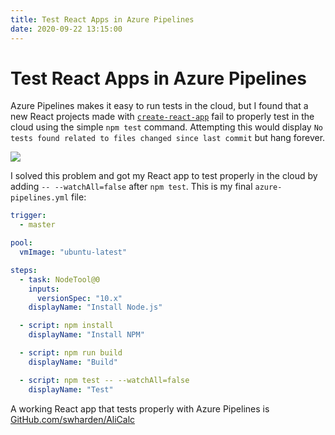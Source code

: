 ```yaml
---
title: Test React Apps in Azure Pipelines
date: 2020-09-22 13:15:00
---
```


# Test React Apps in Azure Pipelines

Azure Pipelines makes it easy to run tests in the cloud, but I found that a new React projects made with [`create-react-app`](https://reactjs.org/docs/create-a-new-react-app.html) fail to properly test in the cloud using the simple `npm test` command. Attempting this would display `No tests found related to files changed since last commit` but hang forever.

<div class="text-center img-border">

[![](npm-test-azure-pipelines_thumb.jpg)](npm-test-azure-pipelines.jpg)

</div>

I solved this problem and got my React app to test properly in the cloud by adding `-- --watchAll=false` after `npm test`. This is my final `azure-pipelines.yml` file:

```yaml
trigger:
  - master

pool:
  vmImage: "ubuntu-latest"

steps:
  - task: NodeTool@0
    inputs:
      versionSpec: "10.x"
    displayName: "Install Node.js"

  - script: npm install
    displayName: "Install NPM"

  - script: npm run build
    displayName: "Build"

  - script: npm test -- --watchAll=false
    displayName: "Test"
```

A working React app that tests properly with Azure Pipelines is [GitHub.com/swharden/AliCalc](https://github.com/swharden/AliCalc)